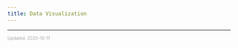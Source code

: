 ```yaml
---
title: Data Visualization
---
```


---

<sup><sub><font color="#a6a6a6">Updated: 2020-10-11</font></sub></sup>
